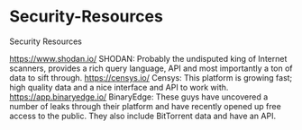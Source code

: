 # Security-Resources
Security Resources

https://www.shodan.io/ SHODAN: Probably the undisputed king of Internet scanners, provides a rich query language, API and most importantly a ton of data to sift through.
https://censys.io/ Censys: This platform is growing fast; high quality data and a nice interface and API to work with.
https://app.binaryedge.io/ BinaryEdge: These guys have uncovered a number of leaks through their platform and have recently opened up free access to the public. They also include BitTorrent data and have an API.
